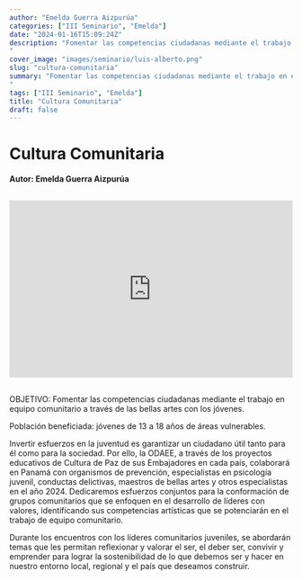 ```yaml
---
author: "Emelda Guerra Aizpurúa"
categories: ["III Seminario", "Emelda"]
date: "2024-01-16T15:09:24Z"
description: "Fomentar las competencias ciudadanas mediante el trabajo en equipo comunitario a través de las bellas artes con los jóvenes.
"
cover_image: "images/seminario/luis-alberto.png"
slug: "cultura-comunitaria"
summary: "Fomentar las competencias ciudadanas mediante el trabajo en equipo comunitario a través de las bellas artes con los jóvenes.
"
tags: ["III Seminario", "Emelda"]
title: "Cultura Comunitaria"
draft: false
---
```


# Cultura Comunitaria

<div style="display: flex; justify-content: flex-start; font-weight: bold; margin-bottom: 30px;"> 
Autor: Emelda Guerra Aizpurúa
</div>

<div style="display: flex; justify-content: center; margin-bottom: 30px;">
<iframe width="560" height="315" src="https://www.youtube.com/embed/o-q1XxMnQfg?si=Npzy69BSWthAoK-U" title="YouTube video player" frameborder="0" allow="accelerometer; autoplay; clipboard-write; encrypted-media; gyroscope; picture-in-picture; web-share" allowfullscreen></iframe>
</div>

OBJETIVO: Fomentar las competencias ciudadanas mediante el trabajo en equipo comunitario a través de las bellas artes con los jóvenes.

Población beneficiada: jóvenes de 13 a 18 años de áreas vulnerables.

Invertir esfuerzos en la juventud es garantizar un ciudadano útil tanto para él como para la sociedad. Por ello, la ODAEE, a través de los proyectos educativos de Cultura de Paz de sus Embajadores en cada país, colaborará en Panamá con organismos de prevención, especialistas en psicología juvenil, conductas delictivas, maestros de bellas artes y otros especialistas en el año 2024. Dedicaremos esfuerzos conjuntos para la conformación de grupos comunitarios que se enfoquen en el desarrollo de líderes con valores, identificando sus competencias artísticas que se potenciarán en el trabajo de equipo comunitario.

Durante los encuentros con los líderes comunitarios juveniles, se abordarán temas que les permitan reflexionar y valorar el ser, el deber ser, convivir y emprender para lograr la sostenibilidad de lo que debemos ser y hacer en nuestro entorno local, regional y el país que deseamos construir.